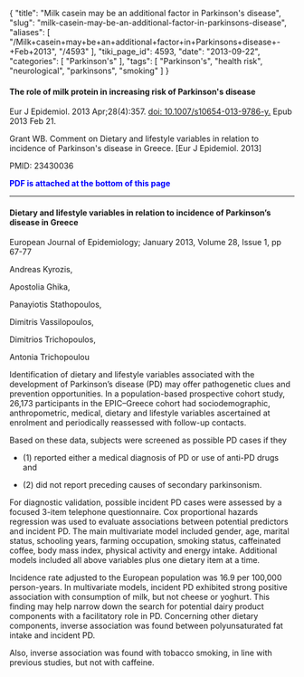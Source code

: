{
    "title": "Milk casein may be an additional factor in Parkinson's disease",
    "slug": "milk-casein-may-be-an-additional-factor-in-parkinsons-disease",
    "aliases": [
        "/Milk+casein+may+be+an+additional+factor+in+Parkinsons+disease+-+Feb+2013",
        "/4593"
    ],
    "tiki_page_id": 4593,
    "date": "2013-09-22",
    "categories": [
        "Parkinson's"
    ],
    "tags": [
        "Parkinson's",
        "health risk",
        "neurological",
        "parkinsons",
        "smoking"
    ]
}


#### The role of milk protein in increasing risk of Parkinson's disease

Eur J Epidemiol. 2013 Apr;28(4):357. [doi: 10.1007/s10654-013-9786-y.](https://doi.org/10.1007/s10654-013-9786-y.) Epub 2013 Feb 21.

Grant WB.  Comment on Dietary and lifestyle variables in relation to incidence of Parkinson's disease in Greece. <span>[Eur J Epidemiol. 2013]</span>

PMID:     23430036

 **<span style="color:#00F;">PDF is attached at the bottom of this page</span>** 

---

#### Dietary and lifestyle variables in relation to incidence of Parkinson’s disease in Greece

European Journal of Epidemiology; January 2013, Volume 28, Issue 1, pp 67-77

Andreas Kyrozis,

Apostolia Ghika,

Panayiotis Stathopoulos,

Dimitris Vassilopoulos,

Dimitrios Trichopoulos,

Antonia Trichopoulou

Identification of dietary and lifestyle variables associated with the development of Parkinson’s disease (PD) may offer pathogenetic clues and prevention opportunities. In a population-based prospective cohort study, 26,173 participants in the EPIC–Greece cohort had sociodemographic, anthropometric, medical, dietary and lifestyle variables ascertained at enrolment and periodically reassessed with follow-up contacts. 

Based on these data, subjects were screened as possible PD cases if they

* (1) reported either a medical diagnosis of PD or use of anti-PD drugs and 

* (2) did not report preceding causes of secondary parkinsonism. 

For diagnostic validation, possible incident PD cases were assessed by a focused 3-item telephone questionnaire. Cox proportional hazards regression was used to evaluate associations between potential predictors and incident PD. The main multivariate model included gender, age, marital status, schooling years, farming occupation, smoking status, caffeinated coffee, body mass index, physical activity and energy intake. Additional models included all above variables plus one dietary item at a time.

Incidence rate adjusted to the European population was 16.9 per 100,000 person-years. In multivariate models, incident PD exhibited strong positive association with consumption of milk, but not cheese or yoghurt. This finding may help narrow down the search for potential dairy product components with a facilitatory role in PD. Concerning other dietary components, inverse association was found between polyunsaturated fat intake and incident PD. 

Also, inverse association was found with tobacco smoking, in line with previous studies, but not with caffeine.